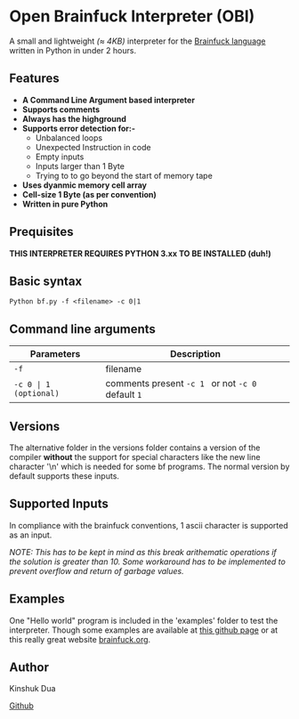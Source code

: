 # Open Brainfuck Interpreter (OBI)
A small and lightweight *(≈ 4KB)* interpreter for the [Brainfuck language](https://en.wikipedia.org/wiki/Brainfuck "Brainfuck language") written in Python in under 2 hours.
## Features
- **A Command Line Argument based interpreter**
- **Supports comments**
- **Always has the highground**
- **Supports error detection for:-**
	- Unbalanced loops
	- Unexpected Instruction in code
	- Empty inputs
	- Inputs larger than 1 Byte
	- Trying to to go beyond the start of memory tape
- **Uses dyanmic memory cell array**
- **Cell-size 1 Byte (as per convention)** 
- **Written in pure Python**

## Prequisites
**THIS INTERPRETER REQUIRES PYTHON 3.xx TO BE INSTALLED (duh!)**
## Basic syntax
`Python bf.py -f <filename> -c 0|1`
## Command line arguments
| Parameters | Description                    |
| --------------------- | ------------------------------ |
| `-f`      | filename      |
| `-c 0 \| 1 (optional)`   |comments present `-c 1 ` or not `-c 0 `  default `1`|

## Versions
The alternative folder in the versions folder contains a version of the compiler **without** the support for special characters like the new line character '\n' which is needed for some bf programs. 
The normal version by default supports these inputs.
## Supported Inputs
In compliance with the brainfuck conventions, 1 ascii character is supported as an input.

*NOTE: This has to be kept in mind as this break arithematic operations if the solution is greater than 10. Some workaround has to be implemented to prevent overflow and return of garbage values.*
## Examples
One "Hello world" program is included in the 'examples' folder to test the interpreter.
Though some examples are available at [this github page](https://github.com/ryantenney/brainfuck/tree/master/examples "this") or at this really great website [brainfuck.org](http://brainfuck.org/ "brainfuck.org").


## Author
Kinshuk Dua

[Github](http://https://github.com/kinshukdua/ "website")